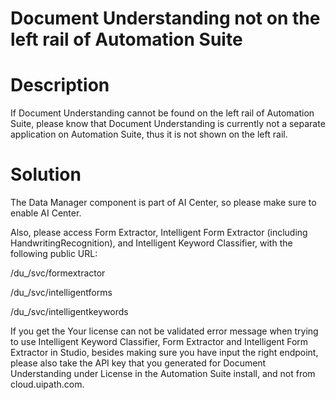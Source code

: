 ﻿# Document Understanding not on the left rail of Automation Suite

# Description

If Document Understanding cannot be found on the left rail of Automation Suite, please know that Document Understanding is currently not a separate application on Automation Suite, thus it is not shown on the left rail.

# Solution

The Data Manager component is part of AI Center, so please make sure to enable AI Center.

Also, please access Form Extractor, Intelligent Form Extractor (including HandwritingRecognition), and Intelligent Keyword Classifier, with the following public URL:

<FQDN>/du_/svc/formextractor

<FQDN>/du_/svc/intelligentforms

<FQDN>/du_/svc/intelligentkeywords

If you get the Your license can not be validated error message when trying to use Intelligent Keyword Classifier, Form Extractor and Intelligent Form Extractor in Studio, besides making sure you have input the right endpoint, please also take the API key that you generated for Document Understanding under License in the Automation Suite install, and not from cloud.uipath.com.
